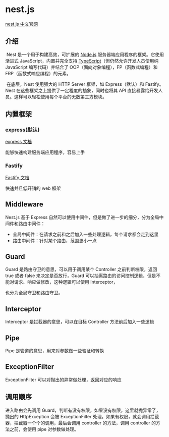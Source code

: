 # nest.js

[nest.js 中文官网](https://docs.nestjs.cn/9/introduction)

## 介绍

​ Nest 是一个用于构建高效，可扩展的 [Node.js](http://nodejs.cn/) 服务器端应用程序的框架。它使用渐进式 JavaScript，内置并完全支持 [TypeScript](https://www.tslang.cn/)（但仍然允许开发人员使用纯 JavaScript 编写代码）并结合了 OOP（面向对象编程），FP（函数式编程）和 FRP（函数式响应编程）的元素。

​ 在底层，Nest 使用强大的 HTTP Server 框架，如 Express（默认）和 Fastify。Nest 在这些框架之上提供了一定程度的抽象，同时也将其 API 直接暴露给开发人员。这样可以轻松使用每个平台的无数第三方模块。

## 内置框架

### express(默认)

[express 文档](https://www.expressjs.com.cn/)

能够快速构建服务端应用程序，容易上手

### Fastify

[Fastify 文档](https://www.fastify.cn/)

快速并且低开销的 web 框架

## Middleware

Nest.js 基于 Express 自然可以使用中间件，但是做了进一步的细分，分为全局中间件和路由中间件：

- 全局中间件：在请求之前和之后加入一些处理逻辑，每个请求都会走到这里
- 路由中间件：针对某个路由，范围更小一点

## Guard

Guard 是路由守卫的意思，可以用于调用某个 Controller 之前判断权限，返回 true 或者 false 来决定是否放行，Guard 可以抽离路由的访问控制逻辑，但是不能对请求、响应做修改，这种逻辑可以使用 Interceptor，

也分为全局守卫和路由守卫。

## Interceptor

Interceptor 是拦截器的意思，可以在目标 Controller 方法前后加入一些逻辑

## Pipe

Pipe 是管道的意思，用来对参数做一些验证和转换

## ExceptionFilter

ExceptionFilter 可以对抛出的异常做处理，返回对应的响应

## 调用顺序

进入路由会先调用 Guard，判断有没有权限，如果没有权限，这里就抛异常了，抛出的 HttpException 会被 ExceptionFilter 处理。如果有权限，就会调用拦截器，拦截器一个个的调用，最后会调用 controller 的方法，调用 controller 的方法之前，会使用 pipe 对参数做处理。
<Valine></Valine>
